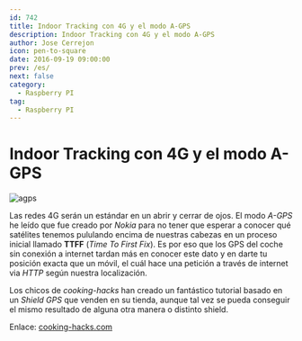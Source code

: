 ```yaml
---
id: 742
title: Indoor Tracking con 4G y el modo A-GPS
description: Indoor Tracking con 4G y el modo A-GPS
author: Jose Cerrejon
icon: pen-to-square
date: 2016-09-19 09:00:00
prev: /es/
next: false
category:
  - Raspberry PI
tag:
  - Raspberry PI
---
```


# Indoor Tracking con 4G y el modo A-GPS

![agps](/images/2016/09/agps.png)

Las redes 4G serán un estándar en un abrir y cerrar de ojos. El modo *A-GPS* he leído que fue creado por *Nokia* para no tener que esperar a conocer qué satélites tenemos pululando encima de nuestras cabezas en un proceso inicial llamado **TTFF** (*Time To First Fix*). Es por eso que los GPS del coche sin conexión a internet tardan más en conocer este dato y en darte tu posición exacta que un móvil, el cuál hace una petición a través de internet via *HTTP* según nuestra localización.

Los chicos de *cooking-hacks* han creado un fantástico tutorial basado en un *Shield GPS* que venden en su tienda, aunque tal vez se pueda conseguir el mismo resultado de alguna otra manera o distinto shield.

Enlace: [cooking-hacks.com](https://www.cooking-hacks.com/blog/indoor-tracking-using-4g-and-a-gps-mode-with-arduino-and-raspberry-pi-geo-location/)